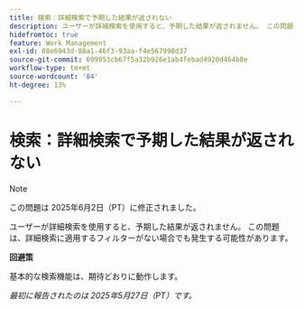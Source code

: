 ```yaml
---
title: 検索：詳細検索で予期した結果が返されない
description: ユーザーが詳細検索を使用すると、予期した結果が返されません。 この問題は、詳細検索に適用するフィルターがない場合でも発生する可能性があります。
hidefromtoc: true
feature: Work Management
exl-id: 08e6943d-88a1-46f3-93aa-f4e567990d37
source-git-commit: 699953cb67f5a32b926e1ab4febad4920d464b8e
workflow-type: tm+mt
source-wordcount: '84'
ht-degree: 13%

---
```


# 検索：詳細検索で予期した結果が返されない

>[!NOTE]
>
>この問題は 2025年6月2日（PT）に修正されました。

ユーザーが詳細検索を使用すると、予期した結果が返されません。 この問題は、詳細検索に適用するフィルターがない場合でも発生する可能性があります。

**回避策**

基本的な検索機能は、期待どおりに動作します。

_最初に報告されたのは 2025年5月27日（PT）です。_
